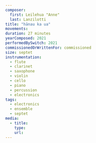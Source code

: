 ```yaml
---
composer:
  first: Leilehua "Anne"
  last: Lanzilotti
title: "hānau ka ua"
movements:
duration: 27 minutes
yearComposed: 2021
performedBySwitch: 2021
commissionedOrWrittenFor: commissioned
size: septet
instrumentation:
  - flute
  - clarinet
  - saxophone
  - violin
  - cello
  - piano
  - percussion
  - electronics
tags:
  - electronics
  - ensemble
  - septet
media:
  - title:
    type:
    url:
---
```

